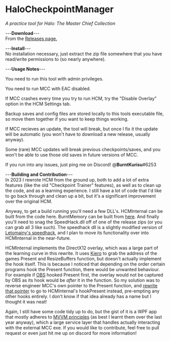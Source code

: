 # HaloCheckpointManager
*A practice tool for Halo: The Master Chief Collection*

---**Download**---  
From the [Releases page.](https://github.com/Burnt-o/HaloCheckpointManager/releases)  

---**Install**---  
No installation necessary, just extract the zip file somewhere that you have read/write permissions to (so nearly anywhere).  


---**Usage Notes**---  

 You need to run this tool with admin privileges.   

 You need to run MCC with EAC disabled.
 
 If MCC crashes every time you try to run HCM, try the "Disable Overlay" option in the HCM Settings tab.

 Backup saves and config files are stored locally to this tools executable file, so move them together if you want to keep things working. 

 If MCC recieves an update, the tool will break, but once I fix it the update will be automatic (you won't have to download a new release, usually anyway). 

 Some (rare) MCC updates will break previous checkpoints/saves, and you won't be able to use those old saves in future versions of MCC. 

 If you run into any issues, just ping me on Discord!  @**BurntKurisu**#6253 

---**Building and Contribution**---  
In 2023 I rewrote HCM from the ground up, both to add a lot of extra features (like the old "Checkpoint Trainer" features), as well as to clean up the code, and as a learning experience. I still have a lot of code that I'd like to go back through and clean up a bit, but it's a significant improvement over the original HCM. 

Anyway, to get a build running you'll need a few DLL's. HCMInternal can be built from the code here. BurntMemory can be built from [here](https://github.com/Burnt-o/BurntMemory). And finally you'll need to snag the SpeedHack.dll off of one of the release zips (or you can grab all 3 like such). The speedhack dll is a slightly modified version of [Letomainy's speedhack](https://github.com/Letomaniy/Speed-Hack), and I plan to move its functionality over into HCMInternal in the near-future. 

HCMInternal implements the DirectX12 overlay, which was a large part of the learning curve in this rewrite. It uses [Kiero](https://github.com/Rebzzel/kiero) to grab the address of the games Present and ResizeBuffers function, but doesn't actually implement the hook itself. This is because I noticed that depending on the order certain programs hook the Present function, there would be unwanted behaviour. For example if [OBS](https://obsproject.com/) hooked Present first, the overlay would not be captured by OBS as its hook would be *after* it in the function. So my solution was to reverse engineer MCC's own pointer to the Present function, and [rewrite that pointer](https://github.com/Burnt-o/HaloCheckpointManager/blob/HCM2/HCM3/Services/Trainer/InternalHack/SetupInternal.cs#L209) to go to HCMInternal's hookPresent instead, pre-empting any other hooks entirely. I don't know if that idea already has a name but I thought it was neat!

Again, I still have some code tidy up to do, but the gist of it is a WPF app that mostly adheres to [MVVM principles](https://www.c-sharpcorner.com/uploadfile/nipuntomar/mvvm-in-wpf/) (as best I learnt them over the last year anyway), which a large service layer that handles actually interacting with the external MCC exe. If you would like to contribute, feel free to pull request or even just hit me up on discord for more information! 
